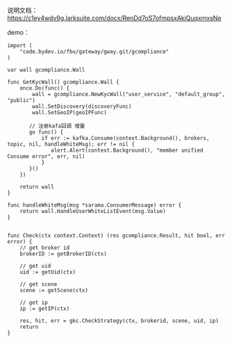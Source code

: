
说明文档：
https://c1ey4wdv9g.larksuite.com/docx/RenDd7oS7ofmpsxAkiQuqxmxsNe

demo：

    import (
        "code.bydev.io/fbu/gateway/gway.git/gcompliance"
    )
    
    var wall gcompliance.Wall
    
    func GetKycWall() gcompliance.Wall {
        once.Do(func() {
            wall = gcompliance.NewKycWall("user_service", "default_group", "public")
            wall.SetDiscovery(discoveryFunc)
            wall.SetGeoIP(geoIPFunc)
    
           // 注册kafa回调 增量
           go func() {
               if err := kafka.Consume(context.Background(), brokers, topic, nil, handleWhiteMsg); err != nil {
                  alert.Alert(context.Background(), "member unified Consume error", err, nil)
               }
           }()
        })

        return wall
    }

    func handleWhiteMsg(msg *sarama.ConsumerMessage) error {
        return wall.HandleUserWhiteListEvent(msg.Value)
    }


    func Check(ctx context.Context) (res gcompliance.Result, hit bool, err error) {
        // get broker id
        brokerID := getBrokerID(ctx)
    
        // get uid
        uid := getUid(ctx)
        
        // get scene
        scene := getScene(ctx)
        
        // get ip
        ip := getIP(ctx)
        
        res, hit, err = gkc.CheckStrategy(ctx, brokerid, scene, uid, ip)
        return         
    }